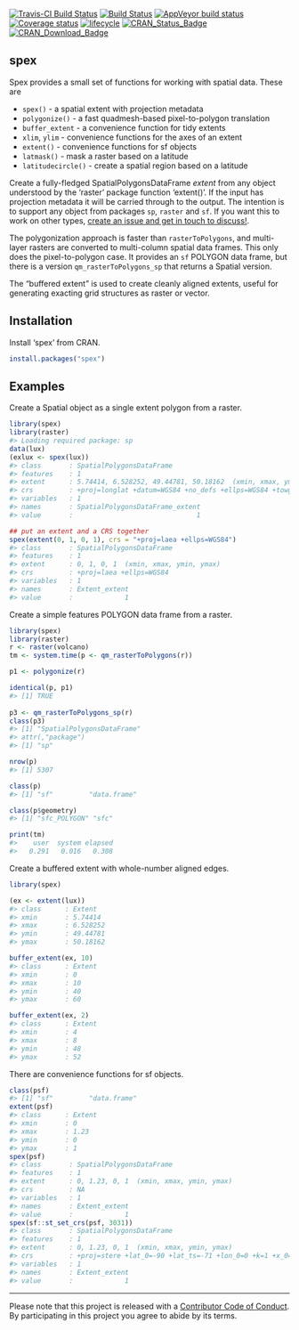 
<!-- README.md is generated from README.Rmd. Please edit that file -->

<!-- badges: start -->

[![Travis-CI Build
Status](https://travis-ci.org/mdsumner/spex.svg?branch=master&env=BUILD_NAME=xenial_release&label=linux)](https://travis-ci.org/mdsumner/spex)
[![Build
Status](https://travis-ci.org/mdsumner/spex.svg?branch=master&env=BUILD_NAME=osx_release&label=osx)](https://travis-ci.org/mdsumner/spex)
[![AppVeyor build
status](https://ci.appveyor.com/api/projects/status/github/mdsumner/spex?branch=master&svg=true)](https://ci.appveyor.com/project/mdsumner/spex)
[![Coverage
status](https://codecov.io/gh/mdsumner/spex/branch/master/graph/badge.svg)](https://codecov.io/github/mdsumner/spex?branch=master)
[![lifecycle](https://img.shields.io/badge/lifecycle-stable-green.svg)](https://www.tidyverse.org/lifecycle/#stable)
[![CRAN\_Status\_Badge](http://www.r-pkg.org/badges/version/spex)](https://cran.r-project.org/package=spex)
[![CRAN\_Download\_Badge](http://cranlogs.r-pkg.org/badges/spex)](https://cran.r-project.org/package=spex)
<!-- badges: end -->

## spex

Spex provides a small set of functions for working with spatial data.
These are

  - `spex()` - a spatial extent with projection metadata
  - `polygonize()` - a fast quadmesh-based pixel-to-polygon translation
  - `buffer_extent` - a convenience function for tidy extents
  - `xlim`, `ylim` - convenience functions for the axes of an extent
  - `extent()` - convenience functions for sf objects
  - `latmask()` - mask a raster based on a latitude
  - `latitudecircle()` - create a spatial region based on a latitude

Create a fully-fledged SpatialPolygonsDataFrame *extent* from any object
understood by the ‘raster’ package function ‘extent()’. If the input has
projection metadata it will be carried through to the output. The
intention is to support any object from packages `sp`, `raster` and
`sf`. If you want this to work on other types, [create an issue and get
in touch to discuss\!](https://github.com/mdsumner/spex/issues).

The polygonization approach is faster than `rasterToPolygons`, and
multi-layer rasters are converted to multi-column spatial data frames.
This only does the pixel-to-polygon case. It provides an `sf` POLYGON
data frame, but there is a version `qm_rasterToPolygons_sp` that returns
a Spatial version.

The “buffered extent” is used to create cleanly aligned extents, useful
for generating exacting grid structures as raster or vector.

## Installation

Install ‘spex’ from CRAN.

``` r
install.packages("spex")
```

## Examples

Create a Spatial object as a single extent polygon from a raster.

``` r
library(spex)
library(raster)
#> Loading required package: sp
data(lux)
(exlux <- spex(lux))
#> class       : SpatialPolygonsDataFrame 
#> features    : 1 
#> extent      : 5.74414, 6.528252, 49.44781, 50.18162  (xmin, xmax, ymin, ymax)
#> crs         : +proj=longlat +datum=WGS84 +no_defs +ellps=WGS84 +towgs84=0,0,0 
#> variables   : 1
#> names       : SpatialPolygonsDataFrame_extent 
#> value       :                               1

## put an extent and a CRS together
spex(extent(0, 1, 0, 1), crs = "+proj=laea +ellps=WGS84")
#> class       : SpatialPolygonsDataFrame 
#> features    : 1 
#> extent      : 0, 1, 0, 1  (xmin, xmax, ymin, ymax)
#> crs         : +proj=laea +ellps=WGS84 
#> variables   : 1
#> names       : Extent_extent 
#> value       :             1
```

Create a simple features POLYGON data frame from a raster.

``` r
library(spex)
library(raster)
r <- raster(volcano)
tm <- system.time(p <- qm_rasterToPolygons(r))

p1 <- polygonize(r)

identical(p, p1)
#> [1] TRUE
 
p3 <- qm_rasterToPolygons_sp(r)
class(p3)
#> [1] "SpatialPolygonsDataFrame"
#> attr(,"package")
#> [1] "sp"

nrow(p)
#> [1] 5307

class(p)
#> [1] "sf"         "data.frame"

class(p$geometry)
#> [1] "sfc_POLYGON" "sfc"

print(tm)
#>    user  system elapsed 
#>   0.291   0.016   0.308
```

Create a buffered extent with whole-number aligned edges.

``` r
library(spex)

(ex <- extent(lux))
#> class      : Extent 
#> xmin       : 5.74414 
#> xmax       : 6.528252 
#> ymin       : 49.44781 
#> ymax       : 50.18162

buffer_extent(ex, 10)
#> class      : Extent 
#> xmin       : 0 
#> xmax       : 10 
#> ymin       : 40 
#> ymax       : 60

buffer_extent(ex, 2)
#> class      : Extent 
#> xmin       : 4 
#> xmax       : 8 
#> ymin       : 48 
#> ymax       : 52
```

There are convenience functions for sf objects.

``` r
class(psf)
#> [1] "sf"         "data.frame"
extent(psf)
#> class      : Extent 
#> xmin       : 0 
#> xmax       : 1.23 
#> ymin       : 0 
#> ymax       : 1
spex(psf)
#> class       : SpatialPolygonsDataFrame 
#> features    : 1 
#> extent      : 0, 1.23, 0, 1  (xmin, xmax, ymin, ymax)
#> crs         : NA 
#> variables   : 1
#> names       : Extent_extent 
#> value       :             1
spex(sf::st_set_crs(psf, 3031))
#> class       : SpatialPolygonsDataFrame 
#> features    : 1 
#> extent      : 0, 1.23, 0, 1  (xmin, xmax, ymin, ymax)
#> crs         : +proj=stere +lat_0=-90 +lat_ts=-71 +lon_0=0 +k=1 +x_0=0 +y_0=0 +datum=WGS84 +units=m +no_defs +ellps=WGS84 +towgs84=0,0,0 
#> variables   : 1
#> names       : Extent_extent 
#> value       :             1
```

-----

Please note that this project is released with a [Contributor Code of
Conduct](https://hypertidy.github.io/reproj/CODE_OF_CONDUCT.html). By
participating in this project you agree to abide by its terms.
